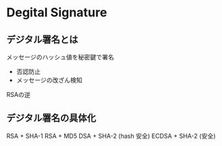 # Degital Signature

## デジタル署名とは

メッセージのハッシュ値を秘密鍵で署名

- 否認防止
- メッセージの改ざん検知

RSAの逆

## デジタル署名の具体化

RSA + SHA-1
RSA + MD5
DSA + SHA-2 (hash 安全)
ECDSA + SHA-2 (安全)
